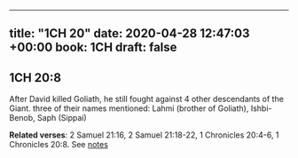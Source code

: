 
---
title: "1CH 20"
date: 2020-04-28 12:47:03 +00:00
book: 1CH
draft: false
---

## 1CH 20:8

After David killed Goliath, he still fought against 4 other descendants of the Giant. three of their names mentioned: Lahmi (brother of Goliath), Ishbi-Benob, Saph (Sippai)

**Related verses**: 2 Samuel 21:16, 2 Samuel 21:18-22, 1 Chronicles 20:4-6, 1 Chronicles 20:8. See [notes](https://my.bible.com/notes/3417703647034466666)

